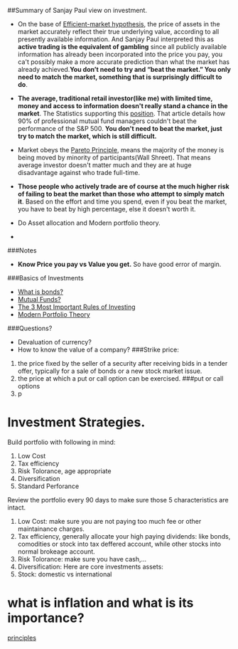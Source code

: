 
##Summary of Sanjay Paul view on investment.
* On the base of [Efficient-market hypothesis](https://en.wikipedia.org/wiki/Efficient-market_hypothesis), the price of assets in the market accurately reflect their true underlying value, according to all presently available information. And Sanjay Paul interpreted this as **active trading is the equivalent of gambling** since all publicly available information has already been incorporated into the price you pay, you ca't possibly make a more accurate prediction than what the market has already achieved.__You don’t need to try and “beat the market.” You only need to match the market, something that is surprisingly difficult to do__.

* __The average, traditional retail investor(like me) with limited time, money and access to information doesn't really stand a chance in the market__. The Statistics supporting this [position](http://money.usnews.com/money/personal-finance/mutual-funds/articles/2012/10/12/study-active-funds-consistently-fail-to-beat-benchmarks). That article details how 90% of professional mutual fund managers couldn't beat the performance of the S&P 500. __You don't need to beat the market, just try to match the market, which is still difficult.__
* Market obeys the [Pareto Principle](http://en.wikipedia.org/wiki/Pareto_principle), means the majority of the money is being moved by minority of participants(Wall Shreet). That means average investor doesn't matter much and they are at huge disadvantage against who trade full-time.
* __Those people who actively trade are of course at the much higher risk of failing to beat the market than those who attempt to simply match it__. Based on the effort and time you spend, even if you beat the market, you have to beat by high percentage, else it doesn't worth it.
* Do Asset allocation and Modern portfolio theory.
*

###Notes
* __Know Price you pay vs Value you get.__ So have good error of margin. 


###Basics of Investments
* [What is bonds?](https://www.youtube.com/watch?v=0DT6WBwZJbw)
* [Mutual Funds?](https://www.youtube.com/watch?v=MNEKXrCUV_0)
* [The 3 Most Important Rules of Investing](https://www.youtube.com/watch?v=5l9eXDfY6GI)
* [Modern Portfolio Theory](https://en.wikipedia.org/wiki/Modern_portfolio_theory)


###Questions?
* Devaluation of currency?
* How to know the value of a company?
###Strike price:
1. the price fixed by the seller of a security after receiving bids in a tender offer, typically for a sale of bonds or a new stock market issue.
2. the price at which a put or call option can be exercised.
###put or call options
1. p

# Investment Strategies.
Build portfolio with following in mind:
1. Low Cost
2. Tax efficiency
3. Risk Tolorance, age appropriate
4. Diversification
5. Standard Perforance

Review the portfolio every 90 days to make sure those 5 characteristics are intact.

1. Low Cost: make sure you are not paying too much fee or other maintainance charges.
2. Tax efficiency, generally allocate your high paying dividends: like  bonds, comodities or stock into tax deffered account, while other stocks into normal brokeage account.
3. Risk Tolorance: make sure you have cash,...
4. Diversification:
Here are core investments assets:
1. Stock: domestic vs international







# what is inflation and what is its importance?

[principles](https://about.vanguard.com/what-sets-vanguard-apart/principles-for-investing-success/ )
